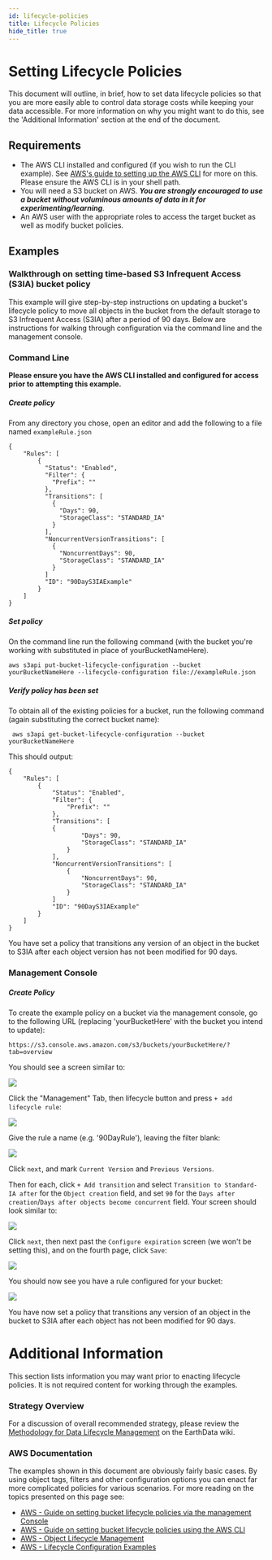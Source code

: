 ```yaml
---
id: lifecycle-policies
title: Lifecycle Policies
hide_title: true
---
```


# Setting Lifecycle Policies

This document will outline, in brief, how to set data lifecycle policies so that you are more easily able to control data storage costs while keeping your data accessible.   For more information on why you might want to do this, see the 'Additional Information' section at the end of the document.

## Requirements

* The AWS CLI installed and configured (if you wish to run the CLI example).  See [AWS's guide to setting up the AWS CLI](https://docs.aws.amazon.com/AmazonS3/latest/dev/setup-aws-cli.html) for more on this.   Please ensure the AWS CLI is in your shell path.
* You will need a S3 bucket on AWS. ***You are strongly encouraged to use a bucket without voluminous amounts of data in it for experimenting/learning***.
* An AWS user with the appropriate roles to access the target bucket as well as modify bucket policies.

## Examples
### Walkthrough on setting time-based S3 Infrequent Access (S3IA) bucket policy
This example will give step-by-step instructions on updating a bucket's lifecycle policy to move all objects in the bucket from the default storage to S3 Infrequent Access (S3IA) after a period of 90 days.   Below are instructions for walking through configuration via the command line and the management console.

### Command Line
**Please ensure you have the AWS CLI installed and configured for access prior to attempting this example.**

##### Create policy
From any directory you chose, open an editor and add the following to a file named `exampleRule.json`

```
{
    "Rules": [
        {
          "Status": "Enabled",
          "Filter": {
            "Prefix": ""
          },
          "Transitions": [
            {
              "Days": 90,
              "StorageClass": "STANDARD_IA"
            }
          ],
          "NoncurrentVersionTransitions": [
            {
              "NoncurrentDays": 90,
              "StorageClass": "STANDARD_IA"
            }
          ]
          "ID": "90DayS3IAExample"
        }
    ]
}
```

##### Set policy

On the command line run the following command (with the bucket you're working with substituted in place of yourBucketNameHere).

```
aws s3api put-bucket-lifecycle-configuration --bucket yourBucketNameHere --lifecycle-configuration file://exampleRule.json
```

##### Verify policy has been set

To obtain all of the existing policies for a bucket, run the following command (again substituting the correct bucket name):

```
 aws s3api get-bucket-lifecycle-configuration --bucket yourBucketNameHere
```

This should output:
```
{
    "Rules": [
        {
            "Status": "Enabled",
            "Filter": {
                "Prefix": ""
            },
            "Transitions": [
            {
                    "Days": 90,
                    "StorageClass": "STANDARD_IA"
                }
            ],
            "NoncurrentVersionTransitions": [
                {
                    "NoncurrentDays": 90,
                    "StorageClass": "STANDARD_IA"
                }
            ]
            "ID": "90DayS3IAExample"
        }
    ]
}
```

You have set a policy that transitions any version of an object in the bucket to S3IA after each object version has not been modified for 90 days.

### Management Console

##### Create Policy

To create the example policy on a bucket via the management console, go to the following URL (replacing 'yourBucketHere' with the bucket you intend to update):

```
https://s3.console.aws.amazon.com/s3/buckets/yourBucketHere/?tab=overview
```

You should see a screen similar to:

![](assets/aws_bucket_console_example.png)

Click the "Management" Tab, then lifecycle button and press `+ add lifecycle rule`:

![](assets/add_lifecycle_rule.png)

Give the rule a name (e.g. '90DayRule'), leaving the filter blank:

![](assets/lifecycle_1.png)

Click `next`, and mark `Current Version` and `Previous Versions`.

Then for each, click `+ Add transition` and select `Transition to Standard-IA after` for the `Object creation` field, and set `90` for the `Days after creation`/`Days after objects become concurrent` field.    Your screen should look similar to:

![](assets/lifecycle_2.png)

Click `next`, then next past the `Configure expiration` screen (we won't be setting this), and on the fourth page, click `Save`:

![](assets/lifecycle_4.png)

You should now see you have a rule configured for your bucket:

![](assets/lifecycle_5.png)

You have now set a policy that transitions any version of an object in the bucket to S3IA after each object has not been modified for 90 days.


# Additional Information

This section lists information you may want prior to enacting lifecycle policies.  It is not required content for working through the examples.

### Strategy Overview

For a discussion of overall recommended strategy, please review the [Methodology for Data Lifecycle Management](https://wiki.earthdata.nasa.gov/display/CUMULUS/Methodology+for+Data+Lifecycle+Management) on the EarthData wiki.

### AWS Documentation

The examples shown in this document are obviously fairly basic cases.  By using object tags, filters and other configuration options  you can enact far more complicated policies for various scenarios.   For more reading on the topics presented on this page see:

* [AWS - Guide on setting bucket lifecycle policies via the management Console](https://docs.aws.amazon.com/AmazonS3/latest/user-guide/create-lifecycle.html)
* [AWS - Guide on setting bucket lifecycle policies using the AWS CLI](https://docs.aws.amazon.com/AmazonS3/latest/dev/set-lifecycle-cli.html)
* [AWS - Object Lifecycle Management](https://docs.aws.amazon.com/AmazonS3/latest/dev/object-lifecycle-mgmt.html)
* [AWS - Lifecycle Configuration Examples](https://docs.aws.amazon.com/AmazonS3/latest/dev/lifecycle-configuration-examples.html)
